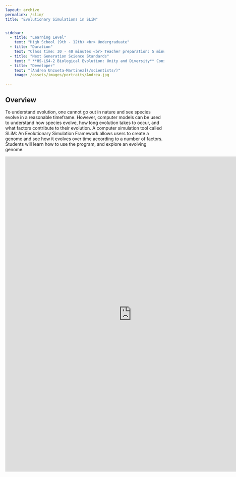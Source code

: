 ```yaml
---
layout: archive
permalink: /slim/
title: "Evolutionary Simulations in SLiM"


sidebar:
  - title: "Learning Level"
    text: "High School (9th - 12th) <br> Undergraduate"
  - title: "Duration"
    text: "Class time: 30 - 40 minutes <br> Teacher preparation: 5 minutes"
  - title: "Next Generation Science Standards"
    text: " **HS-LS4-2 Biological Evolution: Unity and Diversity** Construct an explanation based on evidence that the process of evolution primarily results from four factors: (1) the potential for a species to increase in number, (2) the heritable genetic variation of individuals in a species due to mutation and sexual repro-duction, (3) competition for limited resources, and (4) the proliferation of those organisms that are better able to survive and reproduce in the environment. <br> **HS-LS2-2 Ecosystems: Interactions, Energy, and Dynamics** Use mathematical representations to support and revise explanations based on evidence about factors affecting biodiversity and populations in ecosystems of different scales."
  - title: "Developer"
    text: "[Andrea Unzueta-Martinez](/scientists/)"
    image: /assets/images/portraits/Andrea.jpg

---
```


## Overview 

To understand evolution, one cannot go out in nature and see species evolve in a reasonable timeframe. However, computer models can be used to understand how species evolve, how long evolution takes to occur, and what factors contribute to their evolution. A computer simulation tool called SLiM: An Evolutionary Simulation Framework allows users to create a genome and see how it evolves over time according to a number of factors. Students will learn how to use the program, and explore an evolving genome.
 
<embed src="https://drive.google.com/viewerng/
viewer?embedded=true&url=https://raw.githubusercontent.com/EvolutionWorkshop/EvolutionWorkshop.github.io/master/assets/activityPDF/evolutionarySLiMActivity.pdf" width="800" height="1000">
